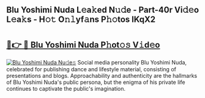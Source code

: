 ## Blu Yoshimi Nuda L𝚎a𝚔ed N𝚞𝚍e - Part-40r Vi𝚍𝚎o L𝚎a𝚔s - H𝚘𝚝 O𝚗𝚕yf𝚊ns P𝚑𝚘tos lKqX2

# <h2><a href="http://kf9xc8.oniu.top/?m=Blu+Yoshimi+Nuda">🔗👉 🔴 Blu Yoshimi Nuda P𝚑ot𝚘𝚜 V𝚒d𝚎o</a></h2>

[![Blu Yoshimi Nuda Nu𝚍e𝚜](https://i.imgur.com/0qMVB7G.gif)](http://kf9xc8.oniu.top/?m=Blu+Yoshimi+Nuda)
Social media personality Blu Yoshimi Nuda, celebrated for publishing dance and lifestyle material, consisting of presentations and blogs. Approachability and authenticity are the hallmarks of Blu Yoshimi Nuda's public persona, but the enigma of his private life continues to captivate the public's imagination.  
